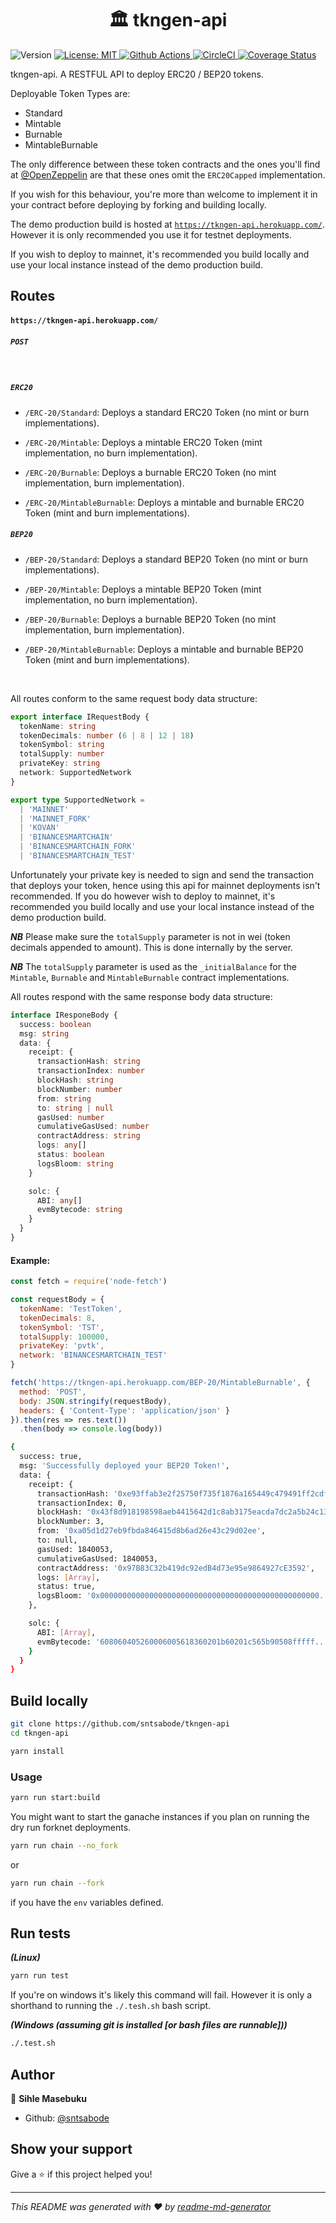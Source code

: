 <h1 align="center">🏛️ tkngen-api</h1>
<p>
  <img alt="Version" src="https://img.shields.io/badge/version-0.1.0-blue.svg?cacheSeconds=2592000" />
  <a href="#" target="_blank">
    <img alt="License: MIT" src="https://img.shields.io/badge/License-MIT-yellow.svg" />
  </a>
  <a href="https://github.com/sntsabode/tkngen-api/actions/workflows/linux.test.yml">
    <img alt="Github Actions" src="https://github.com/sntsabode/tkngen-api/actions/workflows/linux.test.yml/badge.svg"/>
  </a>
  <a href="https://circleci.com/gh/sntsabode/tkngen-api/tree/master">
    <img alt="CircleCI" src="https://circleci.com/gh/sntsabode/tkngen-api/tree/master.svg?style=svg"/>
  </a>
  <a href='https://coveralls.io/github/sntsabode/tkngen-api'>
    <img src='https://coveralls.io/repos/github/sntsabode/tkngen-api/badge.svg' alt='Coverage Status'/>
  </a>
</p>

tkngen-api. A RESTFUL API to deploy ERC20 / BEP20 tokens.

Deployable Token Types are:

* Standard
* Mintable
* Burnable
* MintableBurnable

The only difference between these token contracts and the ones you'll find at [@OpenZeppelin](https://github.com/OpenZeppelin) are that these ones omit the `ERC20Capped` implementation.

If you wish for this behaviour, you're more than welcome to implement it in your contract before deploying by forking and building locally.

The demo production build is hosted at [`https://tkngen-api.herokuapp.com/`](https://tkngen-api.herokuapp.com/). However it is only recommended you use it for testnet deployments.

If you wish to deploy to mainnet, it's recommended you build locally and use your local instance instead of the demo production build.

## Routes

#### `https://tkngen-api.herokuapp.com/`

##### `POST`

<br/>

##### `ERC20`

* `/ERC-20/Standard`: Deploys a standard ERC20 Token (no mint or burn implementations).

* `/ERC-20/Mintable`: Deploys a mintable ERC20 Token (mint implementation, no burn implementation).

* `/ERC-20/Burnable`: Deploys a burnable ERC20 Token (no mint implementation, burn implementation).

* `/ERC-20/MintableBurnable`: Deploys a mintable and burnable ERC20 Token (mint and burn implementations).

##### `BEP20`

* `/BEP-20/Standard`: Deploys a standard BEP20 Token (no mint or burn implementations).

* `/BEP-20/Mintable`: Deploys a mintable BEP20 Token (mint implementation, no burn implementation).

* `/BEP-20/Burnable`: Deploys a burnable BEP20 Token (no mint implementation, burn implementation).

* `/BEP-20/MintableBurnable`: Deploys a mintable and burnable BEP20 Token (mint and burn implementations).

<br/>

All routes conform to the same request body data structure:

```ts
export interface IRequestBody {
  tokenName: string
  tokenDecimals: number (6 | 8 | 12 | 18)
  tokenSymbol: string
  totalSupply: number
  privateKey: string
  network: SupportedNetwork
}

export type SupportedNetwork =
  | 'MAINNET'
  | 'MAINNET_FORK'
  | 'KOVAN'
  | 'BINANCESMARTCHAIN'
  | 'BINANCESMARTCHAIN_FORK'
  | 'BINANCESMARTCHAIN_TEST'
```
 
Unfortunately your private key is needed to sign and send the transaction that deploys your token, hence using this api for mainnet deployments isn't recommended. If you do however wish to deploy to mainnet, it's recommended you build locally and use your local instance instead of the demo production build.

***NB*** Please make sure the `totalSupply` parameter is not in wei (token decimals appended to amount). This is done internally by the server.

***NB*** The `totalSupply` parameter is used as the `_initialBalance` for the `Mintable`, `Burnable` and `MintableBurnable` contract implementations.

All routes respond with the same response body data structure:

```ts
interface IResponeBody {
  success: boolean
  msg: string
  data: {
    receipt: {
      transactionHash: string
      transactionIndex: number
      blockHash: string
      blockNumber: number
      from: string
      to: string | null
      gasUsed: number
      cumulativeGasUsed: number
      contractAddress: string
      logs: any[]
      status: boolean
      logsBloom: string
    }

    solc: {
      ABI: any[]
      evmBytecode: string
    }
  }
}
```

#### Example:

```js
const fetch = require('node-fetch')

const requestBody = {
  tokenName: 'TestToken',
  tokenDecimals: 8,
  tokenSymbol: 'TST',
  totalSupply: 100000,
  privateKey: 'pvtk',
  network: 'BINANCESMARTCHAIN_TEST'
}

fetch('https://tkngen-api.herokuapp.com/BEP-20/MintableBurnable', {
  method: 'POST',
  body: JSON.stringify(requestBody),
  headers: { 'Content-Type': 'application/json' }
}).then(res => res.text())
  .then(body => console.log(body))
```

```sh
{
  success: true,
  msg: 'Successfully deployed your BEP20 Token!',
  data: {
    receipt: {
      transactionHash: '0xe93ffab3e2f25750f735f1876a165449c479491ff2cdf720827d1bc423afff80',
      transactionIndex: 0,
      blockHash: '0x43f8d918198598aeb4415642d1c8ab3175eacda7dc2a5b24c138a78338c6752e',
      blockNumber: 3,
      from: '0xa05d1d27eb9fbda846415d8b6ad26e43c29d02ee',
      to: null,
      gasUsed: 1840053,
      cumulativeGasUsed: 1840053,
      contractAddress: '0x97B83C32b419dc92edB4d73e95e9864927cE3592',
      logs: [Array],
      status: true,
      logsBloom: '0x0000000000000000000000000000000000000000000000000...'
    },

    solc: {
      ABI: [Array],
      evmBytecode: '608060405260006005618360201b60201c565b90508fffff...'
    }
  }
}
```

## Build locally

```sh
git clone https://github.com/sntsabode/tkngen-api
cd tkngen-api
```

```sh
yarn install
```

### Usage

```sh
yarn run start:build
```

You might want to start the ganache instances if you plan on running the dry run forknet deployments.

```sh
yarn run chain --no_fork
```

or 

```sh
yarn run chain --fork
```
if you have the `env` variables defined.

## Run tests

***(Linux)***
```sh
yarn run test
```

If you're on windows it's likely this command will fail.
However it is only a shorthand to running the `./.tesh.sh` bash script.

***(Windows (assuming git is installed [or bash files are runnable]))***

```sh
./.test.sh
```

## Author

👤 **Sihle Masebuku**

* Github: [@sntsabode](https://github.com/sntsabode)

## Show your support

Give a ⭐️ if this project helped you!

***
_This README was generated with ❤️ by [readme-md-generator](https://github.com/kefranabg/readme-md-generator)_